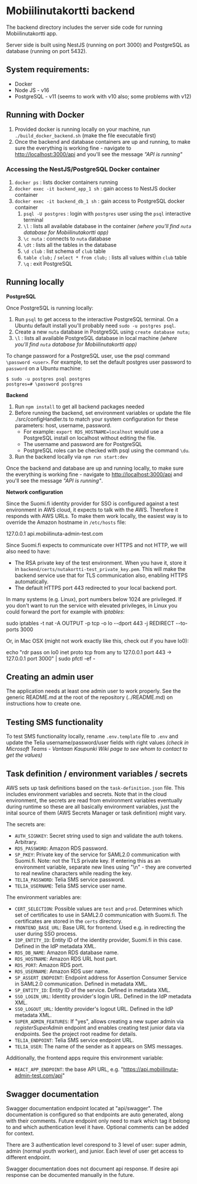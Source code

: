 # Mobiilinutakortti backend

The backend directory includes the server side code for running Mobiilinutakortti app.

Server side is built using NestJS (running on port 3000) and PostgreSQL as database (running on port 5432).

## System requirements:

- Docker
- Node JS - v16
- PostgreSQL - v11 (seems to work with v10 also; some problems with v12)

## Running with Docker

1. Provided docker is running locally on your machine, run `./build_docker_backend.sh` (make the file executable first)
2. Once the backend and database containers are up and running, to make sure the everything is working fine - navigate to [http://localhost:3000/api](http://localhost:3000/api) and you'll see the message *"API is running"*

### Accessing the NestJS/PostgreSQL Docker container

1. `docker ps` : lists docker containers running
2. `docker exec -it backend_app_1 sh` : gain access to NestJS docker container
3.  `docker exec -it backend_db_1 sh` : gain access to PostgreSQL docker container
    1) `psql -U postgres` : login with `postgres` user using the `psql` interactive terminal
    2) `\l` : lists all available database in the container *(where you'll find `nuta` database for Mobiilinutakortti app)*
    3) `\c nuta` : connects to `nuta` database
    4) `\dt` : lists all the tables in the database
    5) `\d club` : list schema of `club` table
    6) `table club;` / `select * from club;` : lists all values within `club` table
    7)  `\q` : exit PostgreSQL

## Running locally

**PostgreSQL**

Once PostgreSQL is running locally:
1. Run `psql` to get access to the interactive PostgreSQL terminal. On a Ubuntu default install you'll probably need `sudo -u postgres psql`.
2. Create a new `nuta` database in PostgreSQL using `create database nuta;`
3. `\l` : lists all available PostgreSQL database in local machine *(where you'll find `nuta` database for Mobiilinutakortti app)*

To change password for a PostgreSQL user, use the psql command `\password <user>`. For example, to set the default postgres user password to `password` on a Ubuntu machine:

    $ sudo -u postgres psql postgres
    postgres=# \password postgres

**Backend**

1. Run `npm install` to get all backend packages needed
2. Before running the backend, set environment variables or update the file ./src/configHandler.ts to match your system configuration for these parameters: host, username, password.
    * For example: `export RDS_HOSTNAME=localhost` would use a PostgreSQL install on localhost without editing the file.
    * The username and password are for PostgreSQL
    * PostgreSQL roles can be checked with psql using the command `\du`.
3. Run the backend locally via `npm run start:dev`

Once the backend and database are up and running locally, to make sure the everything is working fine - navigate to [http://localhost:3000/api](http://localhost:3000/api) and you'll see the message *"API is running"*.

**Network configuration**

Since the Suomi.fi identity provider for SSO is configured against a test environment in AWS cloud, it expects to talk with the AWS. Therefore it responds with AWS URLs. To make them work locally, the easiest way is to override the Amazon hostname in `/etc/hosts` file:

  127.0.0.1 api.mobiilinuta-admin-test.com

Since Suomi.fi expects to communicate over HTTPS and not HTTP, we will also need to have:

  * The RSA private key of the test environment. When you have it, store it in `backend/certs/nutakortti-test_private_key.pem`. This will make the backend service use that for TLS communication also, enabling HTTPS automatically.
  * The default HTTPS port 443 redirected to your local backend port.

In many systems (e.g. Linux), port numbers below 1024 are privileged. If you don't want to run the service with elevated privileges, in Linux you could forward the port for example with *iptables*:

  sudo iptables -t nat -A OUTPUT -p tcp -o lo --dport 443 -j REDIRECT --to-ports 3000

Or, in Mac OSX (might not work exactly like this, check out if you have lo0):

  echo "rdr pass on lo0 inet proto tcp from any to 127.0.0.1 port 443 -> 127.0.0.1 port 3000" | sudo pfctl -ef -

## Creating an admin user

The application needs at least one admin user to work properly. See the generic README.md at the root of the repository (../README.md) on instructions how to create one.

## Testing SMS functionality

To test SMS functionality locally, rename `.env.template` file to `.env` and update the Telia username/password/user fields with right values *(check in Microsoft Teams - Vantaan Kaupunki Wiki page to see whom to contact to get the values)*

## Task definition / environment variables / secrets

AWS sets up task definitions based on the `task-definition.json` file. This includes environment variables and secrets. Note that in the cloud environment, the secrets are read from environment variables eventually during runtime so these are all basically environment variables, just the inital source of them (AWS Secrets Manager or task definition) might vary.

The secrets are:
* `AUTH_SIGNKEY`: Secret string used to sign and validate the auth tokens. Arbitrary.
* `RDS_PASSWORD`: Amazon RDS password.
* `SP_PKEY`: Private key of the service for SAML2.0 communication with Suomi.fi. Note: not the TLS private key. If entering this as an environment variable, separate new lines using "\n" - they are converted to real newline characters while reading the key.
* `TELIA_PASSWORD`: Telia SMS service password.
* `TELIA_USERNAME`: Telia SMS service user name.

The environment variables are:
* `CERT_SELECTION`: Possible values are `test` and `prod`. Determines which set of certificates to use in SAML2.0 communication with Suomi.fi. The certificates are stored in the `certs` directory.
* `FRONTEND_BASE_URL`: Base URL for frontend. Used e.g. in redirecting the user during SSO process.
* `IDP_ENTITY_ID`: Entity ID of the identity provider, Suomi.fi in this case. Defined in the IdP metadata XML.
* `RDS_DB_NAME`: Amazon RDS database name.
* `RDS_HOSTNAME`: Amazon RDS URL host part.
* `RDS_PORT`: Amazon RDS port.
* `RDS_USERNAME`: Amazon RDS user name.
* `SP_ASSERT_ENDPOINT`: Endpoint address for Assertion Consumer Service in SAML2.0 communication. Defined in metadata XML.
* `SP_ENTITY_ID`: Entity ID of the service. Defined in metadata XML.
* `SSO_LOGIN_URL`: Identity provider's login URL. Defined in the IdP metadata XML.
* `SSO_LOGOUT_URL`: Identity provider's logout URL. Defined in the IdP metadata XML.
* `SUPER_ADMIN_FEATURES`: If "yes", allows creating a new super admin via _registerSuperAdmin_ endpoint and enables creating test junior data via endpoints. See the project root readme for details.
* `TELIA_ENDPOINT`: Telia SMS service endpoint URL.
* `TELIA_USER`: The name of the sender as it appears on SMS messages.

Additionally, the frontend apps require this environment variable:
* `REACT_APP_ENDPOINT`: the base API URL, e.g. "https://api.mobiilinuta-admin-test.com/api"

## Swagger documentation

Swagger documentation endpoint located at "api/swagger". The documentation is configured so that endpoints are auto generated, along with their comments. Future endpoint only need to mark which tag it belong to and which authentication level it have. Optional comments can be added for context.

There are 3 authentication level corespond to 3 level of user: super admin, admin (normal youth worker), and junior. Each level of user get access to different endpoint.

Swagger documentation does not document api response. If desire api response can be documented manually in the future.
